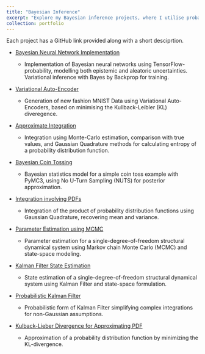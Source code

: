 ```yaml
---
title: "Bayesian Inference"
excerpt: "Explore my Bayesian inference projects, where I utilise probabilistic modelling and statistical methods to address various problems."
collection: portfolio
---
```


Each project has a GitHub link provided along with a short desciprtion.  

- [Bayesian Neural Network Implementation](https://github.com/sob-ANN/Projects/blob/main/Bayesian/Bayesian%20Neural%20Network%20Tensorflow.ipynb)
  - Implementation of Bayesian neural networks using TensorFlow-probability, modelling both epistemic and aleatoric uncertainties. Variational inference with Bayes by Backprop for training.

- [Variational Auto-Encoder](https://github.com/sob-ANN/Projects/blob/main/Bayesian/Variational%20AutoEncoder%20Tensorflow.ipynb)
  - Generation of new fashion MNIST Data using Variational Auto-Encoders, based on minimising the Kullback-Leibler (KL)  diveregence.

- [Approximate Integration](https://github.com/sob-ANN/Projects/blob/main/Bayesian/Numerical%20Integration%20(MC,%20Gauss%20Quadrature).ipynb)
  - Integration using Monte-Carlo estimation, comparison with true values, and Gaussian Quadrature methods for calculating entropy of a probability distribution function.

- [Bayesian Coin Tossing](https://github.com/sob-ANN/Projects/blob/main/Bayesian/Coin%20Tossing%20(Probabilistic).ipynb)
  - Bayesian statistics model for a simple coin toss example with PyMC3, using No U-Turn Sampling (NUTS) for posterior approximation.

- [Integration involving PDFs](https://github.com/sob-ANN/Projects/blob/main/Bayesian/Integration%20of%20PDFs%20Gauss%20Quadrature.ipynb)
  - Integration of the product of probability distribution functions using Gaussian Quadrature, recovering mean and variance.

- [Parameter Estimation using MCMC](https://github.com/sob-ANN/Projects/blob/main/Bayesian/Parameter%20Est%20MCMC%20SDOF.ipynb)
  - Parameter estimation for a single-degree-of-freedom structural dynamical system using Markov chain Monte Carlo (MCMC) and state-space modeling.

- [Kalman Filter State Estimation](https://github.com/sob-ANN/Projects/blob/main/Bayesian/State%20Est%20SDOF%20KF.ipynb)
  - State estimation of a single-degree-of-freedom structural dynamical system using Kalman Filter and state-space formulation.

- [Probabilistic Kalman Filter](https://github.com/sob-ANN/Projects/blob/main/Bayesian/Probabilistic%20Kalman%20Filter.ipynb)
  - Probabilistic form of Kalman Filter simplifying complex integrations for non-Gaussian assumptions.

- [Kulback-Lieber Divergence for Approximating PDF](https://github.com/sob-ANN/Projects/blob/main/Bayesian/KL_divergence%20Tensorflow.ipynb)
  - Approximation of a probability distribution function by minimizing the KL-divergence.
